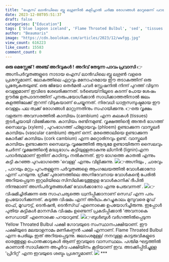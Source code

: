 ```yaml
---
title: "ഐസ് ലാൻഡിലെ ബ്ലൂ ലഗൂണിൽ കുളിച്ചാൽ ചർമ്മ രോഗങ്ങൾ മാറുമെന്ന് പറയുന്നത് എന്തുകൊണ്ട് ?"
date: 2023-12-08T05:51:37
draft: false
categories: ["Education"]
tags: ['blue lagoon iceland', 'Flame Throated Bulbul', 'sed', 'tissues in trees', 'Volcano']
author: "Beaumaris"
image: "https://cdn.boolokam.com/articles/2023/12/wwfgg.jpg"
view_count: 616223
like_count: 15583
comment_count: 0
---
```


**ഒരു മെസ്സേജ് ! അഞ്ച് അറിവുകൾ !** **അറിവ് തേടുന്ന പാവം പ്രവാസി** 👉അഗ്നിപർവ്വതങ്ങളുടെ നാടായ ഐസ് ലാൻഡിലെ ബ്ലൂ ലഗൂൺ വളരെ പ്രശസ്തമാണ്. ലോകത്തിലെ ഏറ്റവും മനോഹരമായ ഈ തടാകത്തിന് ഒരു പ്രത്യേകതയുണ്ട്. ഒരു ജിയോ തെർമൽ പവർ സ്റ്റേഷനിൽ നിന്ന് പുറത്ത് വിടുന്ന വെള്ളമാണ് ഇവിടെ ശേഖരിക്കുന്നത്. ടർബെയ്‌നിലൂടെ കടന്ന് പോയ ശേഷം ഊർജ ഉത്പാദനത്തിന് പുനരുപയോഗിക്കാൻ സാധിക്കാത്തതിനാൽ ജലം കുളത്തിലേക്ക് തുറന്ന് വിടുകയാണ് ചെയ്യുന്നത്. നിരവധി ധാതുസമ്പുഷ്ടമായ ഈ വെള്ളം പല ത്വക്ക് രോഗങ്ങൾ മാറ്റുന്നതിനും സഹായിക്കുന്നു. 👉ഒരു വൃക്ഷം വളരുന്ന അവസരത്തിൽ കാമ്പിയം (cambium) എന്ന കലകൾ (tissues) തുടർച്ചയായി വിഭജിക്കുന്നു. കാമ്പിയം രണ്ടിനമുണ്ട്. വൃക്ഷത്തിന്റെ അന്തർ ഭാഗത്ത് സൈലവും (xylem) , പുറംഭാഗത്ത് ഫ്ളോയവും (phloem) ഉണ്ടാക്കുന്ന വാസ്കുലർ കാമ്പിയം (vascular cambium) ആണ് ഒന്ന്. മരത്തൊലിയെ ഉണ്ടാക്കുന്ന കോർക്ക് കാമ്പിയം (cork cambium) എന്ന മറ്റൊരിനവും ഉണ്ട്. വാസ്കുലർ കാമ്പിയം ഉണ്ടാക്കുന്ന സൈലവും വൃക്ഷത്തിൽ ആദ്യമേ ഉണ്ടായിരുന്ന സൈലവും ചേർന്ന് വൃക്ഷത്തിന്റെ മദ്ധ്യഭാഗം കട്ടിയുള്ളതാകുന്നു ലിഗ്നിൻ (lignin)എന്ന പദാർത്ഥമാണ് ഇതിന് കാഠിന്യം നൽകുന്നത്. ഈ ഭാഗത്തെ കാതൽ എന്നും കട്ടി കുറഞ്ഞ പുറംഭാഗത്തെ 'വെള്ള' എന്നും വിളിക്കുന്നു. ![](https://cdn.boolokam.com/articles/2023/12/wffgggg.jpg)👉അഗ്നിയും , ചാരവും , പാറയും മറ്റും പുറംതള്ളുന്ന പർവ്വതങ്ങളെ ആംഗലേയത്തിൽ വോൾക്കാനോ എന്ന് പറയുന്നു. ഗ്രീക്ക് പുരാണത്തിലെ അഗ്നിദേവനായ വോൾകന്റെ പേരിൽ അറിയപ്പെടുന്ന ഇറ്റലിയിലെ സിസിലിക്കടുത്തുളള വോൾകാനിക് ദീപിൽ നിന്നുമാണ് അഗ്നിപർവ്വതങ്ങൾക്ക് വോൾക്കാനോ എന്നു പേരുവന്നത് . ![](https://cdn.boolokam.com/articles/2023/12/dqqdqddq.webp)👉വിഷമിച്ചിരിക്കുന്ന ഒരു സാഹചര്യത്തെ ധ്വനിപ്പിക്കാനാണ് സെഡ് എന്ന പദം ഉപയോഗിക്കുന്നത്. കടുത്ത വിഷമം എന്ന് അർഥം.കുറച്ചുകാലം മുമ്പുവരെ മൂഡ് ഓഫ്, മൂഡൗട്ട്, ടെൻഷൻ, ടെൻസ്ഡ് എന്നൊക്കെ ഉപയോഗിച്ചിരുന്നു. ഇപ്പോൾ പുതിയ കുട്ടികൾ മാനസിക വിഷമം ഉണ്ടെന്ന് പ്രകടിപ്പിക്കാൻ ‘അവനാകെ സെഡായി’ എന്നൊക്കെ പറയാറുണ്ട്. ![](https://cdn.boolokam.com/articles/2023/12/wweeeee-2.jpg)👉ബുൾബുൾ വർഗത്തിൽപ്പെടുന്ന Yellow Throated Bulbul പക്ഷി ഗോവയുടെ സംസ്ഥാനപക്ഷിയാണ്. ഈ പക്ഷിയുടെ മലയാളനാമം മണികണ്ഠൻ പക്ഷി എന്നാണ്. Flame Throated Bulbul എന്ന പേരിലും ഇത് അറിയപ്പെടുന്നു. ജലാംശമുള്ള/ നനവുള്ള കാട്ടരുവികളുടെ ഓരത്തുള്ള പൊന്തക്കാടുകൾ ആണ് ഇവയുടെ വാസസ്ഥലം. പശ്ചിമ ഘട്ടത്തിൽ കാണാൻ സാധിക്കുന്ന അപൂർവ പക്ഷിയിനം കൂടിയാണ് ഇവ. അടക്കിപ്പിടിച്ചുള്ള 'പ്രിറിറ്റ്' എന്ന ഇവയുടെ ശബ്ദം പ്രശസ്തമാണ്. ![](https://cdn.boolokam.com/articles/2023/12/qdqffff-1.jpg) ***
